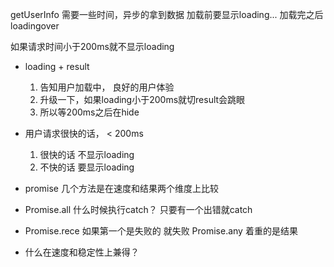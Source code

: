 getUserInfo  需要一些时间，异步的拿到数据
加载前要显示loading...
加载完之后loadingover

如果请求时间小于200ms就不显示loading

- loading + result
  1. 告知用户加载中， 良好的用户体验
  2. 升级一下，如果loading小于200ms就切result会跳眼
  3. 所以等200ms之后在hide

- 用户请求很快的话， < 200ms 
    1. 很快的话  不显示loading
    2. 不快的话  要显示loading

- promise 几个方法是在速度和结果两个维度上比较

- Promise.all 什么时候执行catch？ 只要有一个出错就catch

- Promise.rece 如果第一个是失败的 就失败
  Promise.any 着重的是结果

- 什么在速度和稳定性上兼得？